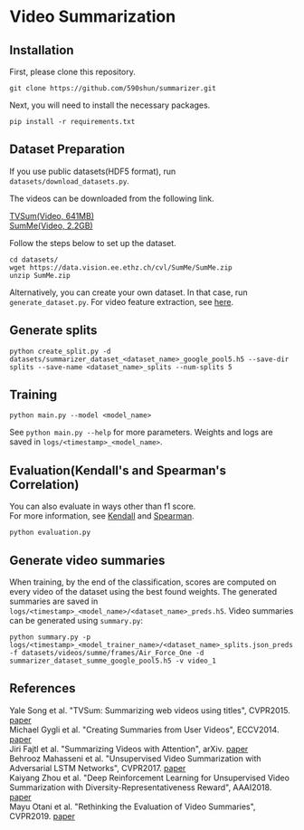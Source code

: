 # Video Summarization

## Installation
First, please clone this repository.  
```
git clone https://github.com/590shun/summarizer.git
```
Next, you will need to install the necessary packages.  
```
pip install -r requirements.txt
```

## Dataset Preparation
If you use public datasets(HDF5 format), run `datasets/download_datasets.py`.  

The videos can be downloaded from the following link.  

[TVSum(Video, 641MB)](http://people.csail.mit.edu/yalesong/tvsum/tvsum50_ver_1_1.tgz)  
[SumMe(Video, 2.2GB)](https://data.vision.ee.ethz.ch/cvl/SumMe/SumMe.zip)  

Follow the steps below to set up the dataset.
```
cd datasets/
wget https://data.vision.ee.ethz.ch/cvl/SumMe/SumMe.zip
unzip SumMe.zip
```

Alternatively, you can create your own dataset. In that case, run `generate_dataset.py`. For video feature extraction, see [here](https://github.com/590shun/Video-Feature-Extraction).

## Generate splits
```
python create_split.py -d datasets/summarizer_dataset_<dataset_name>_google_pool5.h5 --save-dir splits --save-name <dataset_name>_splits --num-splits 5
```

## Training
```
python main.py --model <model_name>
```
See `python main.py --help` for more parameters. Weights and logs are saved in `logs/<timestamp>_<model_name>`.


## Evaluation(Kendall's and Spearman's Correlation)
You can also evaluate in ways other than f1 score.  
For more information, see [Kendall](https://academic.oup.com/biomet/article-pdf/33/3/239/573257/33-3-239.pdf) and [Spearman](http://tomlr.free.fr/Math%E9matiques/Math%20Complete/Probability%20and%20statistics/CRC%20-%20standard%20probability%20and%20Statistics%20tables%20and%20formulae%20-%20DANIEL%20ZWILLINGER.pdf).
```
python evaluation.py
```

## Generate video summaries
When training, by the end of the classification, scores are computed on every video of the dataset using the best found weights. The generated summaries are saved in `logs/<timestamp>_<model_name>/<dataset_name>_preds.h5`. Video summaries can be generated using `summary.py`:
```
python summary.py -p logs/<timestamp>_<model_trainer_name>/<dataset_name>_splits.json_preds.h5 -f datasets/videos/summe/frames/Air_Force_One -d summarizer_dataset_summe_google_pool5.h5 -v video_1
```

## References
Yale Song et al. "TVSum: Summarizing web videos using titles", CVPR2015. [paper](https://www.cv-foundation.org/openaccess/content_cvpr_2015/papers/Song_TVSum_Summarizing_Web_2015_CVPR_paper.pdf)  
Michael Gygli et al. "Creating Summaries from User Videos", ECCV2014. [paper](https://link.springer.com/chapter/10.1007/978-3-319-10584-0_33)  
Jiri Fajtl et al. "Summarizing Videos with Attention", arXiv. [paper](http://arxiv.org/pdf/1812.01969)   
Behrooz Mahasseni et al. "Unsupervised Video Summarization with Adversarial LSTM Networks", CVPR2017. [paper](https://openaccess.thecvf.com/content_cvpr_2017/papers/Mahasseni_Unsupervised_Video_Summarization_CVPR_2017_paper.pdf)  
Kaiyang Zhou et al. "Deep Reinforcement Learning for Unsupervised Video Summarization with Diversity-Representativeness Reward", AAAI2018. [paper](https://www.aaai.org/ocs/index.php/AAAI/AAAI18/paper/download/16395/16358)  
Mayu Otani et al. "Rethinking the Evaluation of Video Summaries", CVPR2019. [paper](https://openaccess.thecvf.com/content_CVPR_2019/papers/Otani_Rethinking_the_Evaluation_of_Video_Summaries_CVPR_2019_paper.pdf)  


